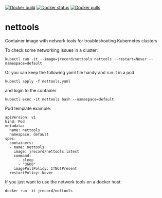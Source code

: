 [![Docker build](https://img.shields.io/docker/cloud/automated/jrecord/nettools?logo=Docker)](https://hub.docker.com/r/jrecord/nettools)
[![Docker status](https://img.shields.io/docker/cloud/build/jrecord/nettools?logo=Docker)](https://hub.docker.com/r/jrecord/nettools)
[![Docker pulls](https://img.shields.io/docker/pulls/jrecord/nettools?logo=Docker)](https://hub.docker.com/r/jrecord/nettools)

# nettools
Container image with network tools for troubleshooting Kubernetes clusters

To check some networking issues in a cluster:

`kubectl run -it --image=jrecord/nettools nettools --restart=Never --namespace=default`

Or you can keep the following yaml file handy and run it in a pod

`kubectl apply -f nettools.yaml`

and login to the container

`kubectl exec -it nettools bash --namespace=default`

Pod template example:
````
apiVersion: v1
kind: Pod
metadata:
  name: nettools
  namespace: default
spec:
  containers:
  - name: nettools
    image: jrecord/nettools:latest
    command:
      - sleep
      - "3600"
    imagePullPolicy: IfNotPresent
  restartPolicy: Never
````

If you just want to use the network tools on a docker host:

`docker run -it jrecord/nettools`
